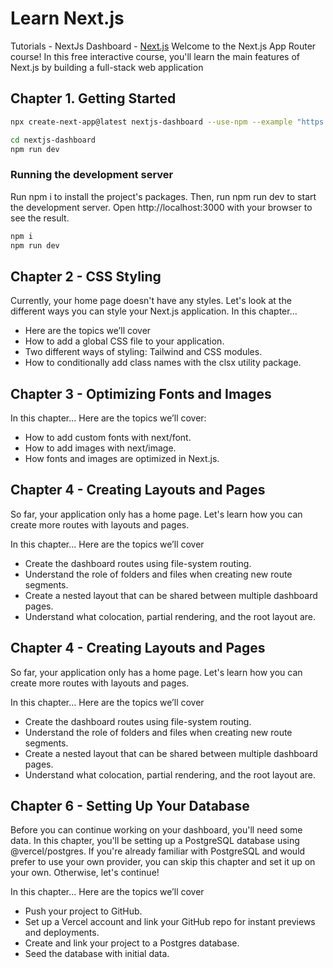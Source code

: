

# Learn Next.js
Tutorials - NextJs Dashboard  - [Next.js](https://nextjs.org/learn/basics/create-nextjs-app)
Welcome to the Next.js App Router course! In this free interactive course, you'll learn the main features of Next.js by building a full-stack web application


## Chapter 1. Getting Started

```bash
npx create-next-app@latest nextjs-dashboard --use-npm --example "https://github.com/vercel/next-learn/tree/main/dashboard/starter-example"

cd nextjs-dashboard
npm run dev
```


### Running the development server
Run npm i to install the project's packages. Then, run npm run dev to start the development server. Open http://localhost:3000 with your browser to see the result.
```bash
npm i
npm run dev
```


## Chapter 2 - CSS Styling
Currently, your home page doesn't have any styles. Let's look at the different ways you can style your Next.js application.
In this chapter...

- Here are the topics we’ll cover
- How to add a global CSS file to your application.
- Two different ways of styling: Tailwind and CSS modules.
- How to conditionally add class names with the clsx utility package.


## Chapter 3 - Optimizing Fonts and Images

In this chapter...
Here are the topics we’ll cover: 
- How to add custom fonts with next/font.
- How to add images with next/image.
- How fonts and images are optimized in Next.js.

## Chapter 4 - Creating Layouts and Pages

So far, your application only has a home page. Let's learn how you can create more routes with layouts and pages.

In this chapter... Here are the topics we’ll cover
- Create the dashboard routes using file-system routing.
- Understand the role of folders and files when creating new route segments.
- Create a nested layout that can be shared between multiple dashboard pages.
- Understand what colocation, partial rendering, and the root layout are.


## Chapter 4 - Creating Layouts and Pages
So far, your application only has a home page. Let's learn how you can create more routes with layouts and pages.

In this chapter... Here are the topics we’ll cover
- Create the dashboard routes using file-system routing.
- Understand the role of folders and files when creating new route segments.
- Create a nested layout that can be shared between multiple dashboard pages.
- Understand what colocation, partial rendering, and the root layout are.



## Chapter 6 - Setting Up Your Database

Before you can continue working on your dashboard, you'll need some data. In this chapter, you'll be setting up a PostgreSQL database using @vercel/postgres. If you're already familiar with PostgreSQL and would prefer to use your own provider, you can skip this chapter and set it up on your own. Otherwise, let's continue!

In this chapter... Here are the topics we’ll cover

- Push your project to GitHub.
- Set up a Vercel account and link your GitHub repo for instant previews and deployments.
- Create and link your project to a Postgres database.
- Seed the database with initial data.